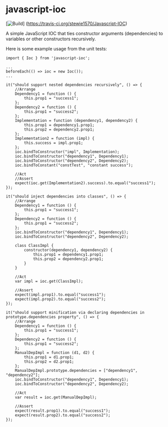 # javascript-ioc

[![Build](https://api.travis-ci.org/stewie1570/Javascript-IOC.svg)]
(https://travis-ci.org/stewie1570/Javascript-IOC)

A simple JavaScript IOC that ties constructor arguments (dependencies) to variables or other constructors recursively.

Here is some example usage from the unit tests:

    import { Ioc } from 'javascript-ioc';
    
    ...
    beforeEach(() => ioc = new Ioc());
    ...
    
    it("should support nested dependencies recursively", () => {
        //Arrange
        Dependency1 = function () {
            this.prop1 = "success1";
        };
        Dependency2 = function () {
            this.prop1 = "success2";
        };
        Implementation = function (dependency1, dependency2) {
            this.prop1 = dependency1.prop1;
            this.prop2 = dependency2.prop1;
        };
        Implementation2 = function (impl) {
            this.success = impl.prop1;
        };
        ioc.bindToConstructor("impl", Implementation);
        ioc.bindToConstructor("dependency1", Dependency1);
        ioc.bindToConstructor("dependency2", Dependency2);
        ioc.bindToConstant("constTest", "constant success");
        
        //Act
        //Assert
        expect(ioc.get(Implementation2).success).to.equal("success1");
    });
    
    it("should inject dependencies into classes", () => {
        //Arrange
        Dependency1 = function () {
            this.prop1 = "success1";
        };
        Dependency2 = function () {
            this.prop1 = "success2";
        };
        ioc.bindToConstructor("dependency1", Dependency1);
        ioc.bindToConstructor("dependency2", Dependency2);

        class ClassImpl {
            constructor(dependency1, dependency2) {
                this.prop1 = dependency1.prop1;
                this.prop2 = dependency2.prop1;
            }
        }
        
        //Act
        var impl = ioc.get(ClassImpl);

        //Assert
        expect(impl.prop1).to.equal("success1");
        expect(impl.prop2).to.equal("success2");
    });
    
    it("should support minification via declaring dependencies in prototype.dependencies property", () => {
        //Arrange
        Dependency1 = function () {
            this.prop1 = "success1";
        };
        Dependency2 = function () {
            this.prop1 = "success2";
        };
        ManualDepImpl = function (d1, d2) {
            this.prop1 = d1.prop1;
            this.prop2 = d2.prop1;
        };
        ManualDepImpl.prototype.dependencies = ["dependency1", "dependency2"];
        ioc.bindToConstructor("dependency1", Dependency1);
        ioc.bindToConstructor("dependency2", Dependency2);
        
        //Act
        var result = ioc.get(ManualDepImpl);

        //Assert
        expect(result.prop1).to.equal("success1");
        expect(result.prop2).to.equal("success2");
    });
